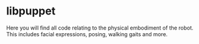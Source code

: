 # libpuppet

Here you will find all code relating to the physical embodiment of the robot. This includes facial expressions, posing, walking gaits and more.


